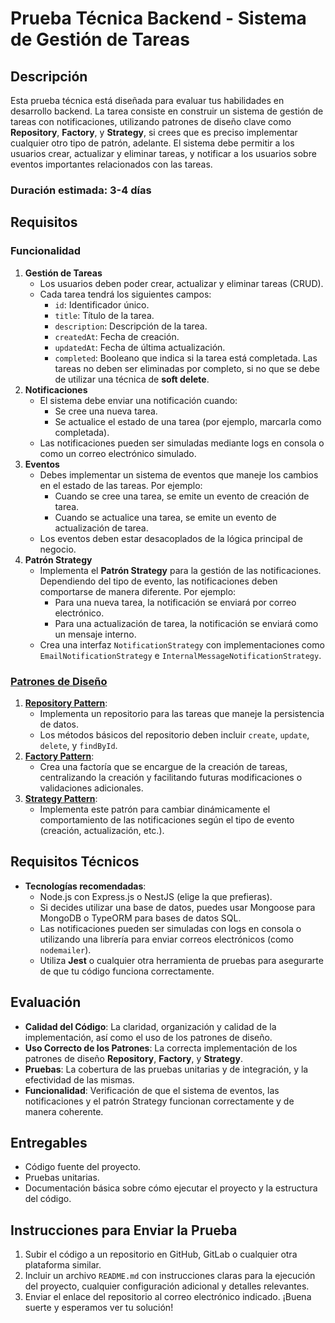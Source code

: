 # Prueba Técnica Backend - Sistema de Gestión de Tareas
## Descripción
Esta prueba técnica está diseñada para evaluar tus habilidades en desarrollo backend. La tarea consiste en construir un sistema de gestión de tareas con notificaciones, utilizando patrones de diseño clave como **Repository**, **Factory**, y **Strategy**, si crees que es preciso implementar cualquier otro tipo de patrón, adelante. El sistema debe permitir a los usuarios crear, actualizar y eliminar tareas, y notificar a los usuarios sobre eventos importantes relacionados con las tareas.
### Duración estimada: 3-4 días
## Requisitos
### Funcionalidad
1. **Gestión de Tareas**
   - Los usuarios deben poder crear, actualizar y eliminar tareas (CRUD).
   - Cada tarea tendrá los siguientes campos:
     - `id`: Identificador único.
     - `title`: Título de la tarea.
     - `description`: Descripción de la tarea.
     - `createdAt`: Fecha de creación.
     - `updatedAt`: Fecha de última actualización.
     - `completed`: Booleano que indica si la tarea está completada.
Las tareas no deben ser eliminadas por completo, si no que se debe de utilizar una técnica de **soft delete**.
2. **Notificaciones**
   - El sistema debe enviar una notificación cuando:
     - Se cree una nueva tarea.
     - Se actualice el estado de una tarea (por ejemplo, marcarla como completada).
   - Las notificaciones pueden ser simuladas mediante logs en consola o como un correo electrónico simulado.
3. **Eventos**
   - Debes implementar un sistema de eventos que maneje los cambios en el estado de las tareas. Por ejemplo:
     - Cuando se cree una tarea, se emite un evento de creación de tarea.
     - Cuando se actualice una tarea, se emite un evento de actualización de tarea.
   - Los eventos deben estar desacoplados de la lógica principal de negocio.
4. **Patrón Strategy**
   - Implementa el **Patrón Strategy** para la gestión de las notificaciones. Dependiendo del tipo de evento, las notificaciones deben comportarse de manera diferente. Por ejemplo:
     - Para una nueva tarea, la notificación se enviará por correo electrónico.
     - Para una actualización de tarea, la notificación se enviará como un mensaje interno.
   - Crea una interfaz `NotificationStrategy` con implementaciones como `EmailNotificationStrategy` e `InternalMessageNotificationStrategy`.
### [Patrones de Diseño](https://refactoring.guru/design-patterns/typescript)
1. [**Repository Pattern**](https://medium.com/@pererikbergman/repository-design-pattern-e28c0f3e4a30):
   - Implementa un repositorio para las tareas que maneje la persistencia de datos.
   - Los métodos básicos del repositorio deben incluir `create`, `update`, `delete`, y `findById`.
2. [**Factory Pattern**](https://refactoring.guru/design-patterns/factory-method):
   - Crea una factoría que se encargue de la creación de tareas, centralizando la creación y facilitando futuras modificaciones o validaciones adicionales.
3. [**Strategy Pattern**](https://refactoring.guru/design-patterns/strategy):
   - Implementa este patrón para cambiar dinámicamente el comportamiento de las notificaciones según el tipo de evento (creación, actualización, etc.).
## Requisitos Técnicos
- **Tecnologías recomendadas**:
  - Node.js con Express.js o NestJS (elige la que prefieras).
  - Si decides utilizar una base de datos, puedes usar Mongoose para MongoDB o TypeORM para bases de datos SQL.
  - Las notificaciones pueden ser simuladas con logs en consola o utilizando una librería para enviar correos electrónicos (como `nodemailer`).
  - Utiliza **Jest** o cualquier otra herramienta de pruebas para asegurarte de que tu código funciona correctamente.
## Evaluación
- **Calidad del Código**: La claridad, organización y calidad de la implementación, así como el uso de los patrones de diseño.
- **Uso Correcto de los Patrones**: La correcta implementación de los patrones de diseño **Repository**, **Factory**, y **Strategy**.
- **Pruebas**: La cobertura de las pruebas unitarias y de integración, y la efectividad de las mismas.
- **Funcionalidad**: Verificación de que el sistema de eventos, las notificaciones y el patrón Strategy funcionan correctamente y de manera coherente.
## Entregables
- Código fuente del proyecto.
- Pruebas unitarias.
- Documentación básica sobre cómo ejecutar el proyecto y la estructura del código.
## Instrucciones para Enviar la Prueba
1. Subir el código a un repositorio en GitHub, GitLab o cualquier otra plataforma similar.
2. Incluir un archivo `README.md` con instrucciones claras para la ejecución del proyecto, cualquier configuración adicional y detalles relevantes.
3. Enviar el enlace del repositorio al correo electrónico indicado.
¡Buena suerte y esperamos ver tu solución!
